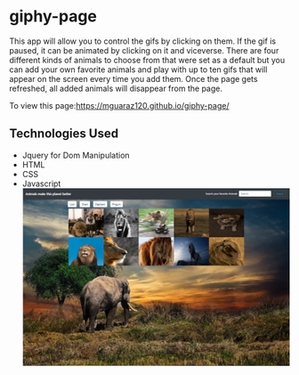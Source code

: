 # giphy-page

This app will allow you to control the gifs by clicking on them. If the gif is paused,
it can be animated by clicking on it and viceverse.
There are four different kinds of animals to choose from that were set as a default but you can add your
own favorite animals and play with up to ten gifs that will appear on the screen every time you add them.
Once the page gets refreshed, all added animals will disappear from the page.

To view this page:https://mguaraz120.github.io/giphy-page/

## Technologies Used

- Jquery for Dom Manipulation
- HTML
- CSS
- Javascript
  ![Image description](assets/images/screenshot.PNG)
